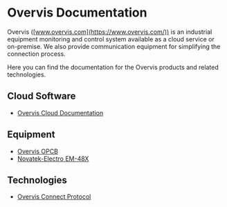 # Overvis Documentation

Overvis ([www.overvis.com](https://www.overvis.com/)) is an industrial equipment monitoring and
control system available as a cloud service or on-premise. We also provide communication equipment
for simplifying the connection process.

Here you can find the documentation for the Overvis products and related technologies.

## Cloud Software

- [Overvis Cloud Documentation](OCP/)

## Equipment

- [Overvis OPCB](OPCB/)
- [Novatek-Electro EM-48X](EM/)

## Technologies

- [Overvis Connect Protocol](Overvis_Connect/)
